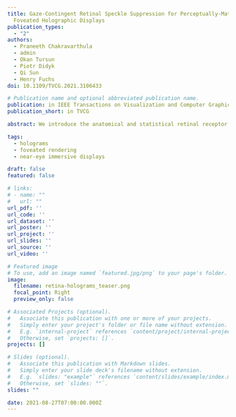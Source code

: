 ```yaml
---
title: Gaze-Contingent Retinal Speckle Suppression for Perceptually-Matched
  Foveated Holographic Displays
publication_types:
  - "2"
authors:
  - Praneeth Chakravarthula
  - admin
  - Okan Tursun
  - Piotr Didyk
  - Qi Sun
  - Henry Fuchs
doi: 10.1109/TVCG.2021.3106433

# Publication name and optional abbreviated publication name.
publication: in IEEE Transactions on Visualization and Computer Graphics
publication_short: in TVCG

abstract: We introduce the anatomical and statistical retinal receptor distribution into our computational hologram optimization, which places a higher priority on reducing the perceived foveal speckle noise while being adaptable to any individual's optical aberration on the retina. Our method demonstrates superior perceptual quality on our emulated holographic display. Computer-generated holographic (CGH) displays show great potential and are emerging as the next-generation displays for augmented and virtual reality, and automotive heads-up displays. One of the critical problems harming the wide adoption of such displays is the presence of speckle noise inherent to holography, which compromises its quality by introducing perceptible artifacts. Although speckle noise suppression has been an active research area, the previous works have not considered the perceptual characteristics of the Human Visual System (HVS), which receives the final displayed imagery. However, it is well-studied that the sensitivity of the HVS is not uniform across the visual field, which has led to gaze-contingent rendering schemes for maximizing the perceptual quality in various computer-generated imagery. Inspired by this, we present the first method that reduces the “perceived speckle noise” by integrating the foveal and peripheral vision characteristics of the HVS, along with the retinal point spread function, into the phase hologram computation. Specifically, our evaluations with objective measurements and subjective studies demonstrate a significant reduction of the human perceived noise.

tags:
  - holograms
  - foveated rendering
  - near-eye immersive displays

draft: false
featured: false

# links:
# - name: ""
#   url: ""
url_pdf: ''
url_code: ''
url_dataset: ''
url_poster: ''
url_project: ''
url_slides: ''
url_source: ''
url_video: ''

# Featured image
# To use, add an image named `featured.jpg/png` to your page's folder. 
image:
  filename: retina-holograms_teaser.png
  focal_point: Right
  preview_only: false

# Associated Projects (optional).
#   Associate this publication with one or more of your projects.
#   Simply enter your project's folder or file name without extension.
#   E.g. `internal-project` references `content/project/internal-project/index.md`.
#   Otherwise, set `projects: []`.
projects: []

# Slides (optional).
#   Associate this publication with Markdown slides.
#   Simply enter your slide deck's filename without extension.
#   E.g. `slides: "example"` references `content/slides/example/index.md`.
#   Otherwise, set `slides: ""`.
slides: ""

date: 2021-08-27T07:00:00.000Z
---
```


<!-- {{% callout note %}}
Click the _Cite_ button above to demo the feature to enable visitors to import publication metadata into their reference management software.
{{% /callout %}} -->